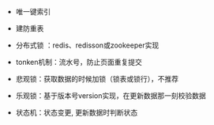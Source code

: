 - 唯一键索引
- 建防重表

- 分布式锁 ：redis、redisson或zookeeper实现

- tonken机制：流水号，防止页面重复提交

- 悲观锁：获取数据的时候加锁（锁表或锁行），不推荐

- 乐观锁：基于版本号version实现，在更新数据那一刻校验数据

- 状态机：状态变更, 更新数据时判断状态

